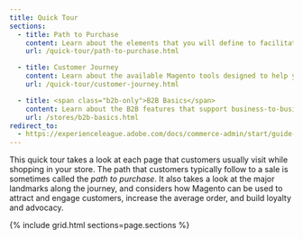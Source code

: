 ```yaml
---
title: Quick Tour
sections:
  - title: Path to Purchase
    content: Learn about the elements that you will define to facilitate and promote the path to purchase for your customers.
    url: /quick-tour/path-to-purchase.html

  - title: Customer Journey
    content: Learn about the available Magento tools designed to help you maximize your customer engagement, retention, and loyalty.
    url: /quick-tour/customer-journey.html

  - title: <span class="b2b-only">B2B Basics</span>
    content: Learn about the B2B features that support business-to-business eCommerce.
    url: /stores/b2b-basics.html
redirect_to:
  - https://experienceleague.adobe.com/docs/commerce-admin/start/guide-overview.html
---
```


This quick tour takes a look at each page that customers usually visit while shopping in your store. The path that customers typically follow to a sale is sometimes called the _path to purchase_. It also takes a look at the major landmarks along the journey, and considers how Magento can be used to attract and engage customers, increase the average order, and build loyalty and advocacy.

{% include grid.html sections=page.sections %}